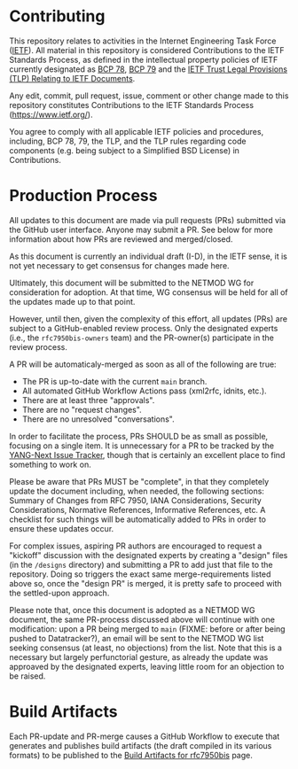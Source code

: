 # Contributing

This repository relates to activities in the Internet Engineering Task Force
([IETF](https://www.ietf.org/)). All material in this repository is considered
Contributions to the IETF Standards Process, as defined in the intellectual
property policies of IETF currently designated as
[BCP 78](https://www.rfc-editor.org/info/bcp78),
[BCP 79](https://www.rfc-editor.org/info/bcp79) and the
[IETF Trust Legal Provisions (TLP) Relating to IETF Documents](http://trustee.ietf.org/trust-legal-provisions.html).

Any edit, commit, pull request, issue, comment or other change made to this
repository constitutes Contributions to the IETF Standards Process
(https://www.ietf.org/).

You agree to comply with all applicable IETF policies and procedures, including,
BCP 78, 79, the TLP, and the TLP rules regarding code components (e.g. being
subject to a Simplified BSD License) in Contributions.


# Production Process

All updates to this document are made via pull requests (PRs)
submitted via the GitHub user interface.  Anyone may submit a
PR.  See below for more information about how PRs are reviewed
and merged/closed.

As this document is currently an individual draft (I-D), in
the IETF sense, it is not yet necessary to get consensus for
changes made here.

Ultimately, this document will be submitted to the NETMOD WG
for consideration for adoption.  At that time, WG consensus
will be held for all of the updates made up to that point.

However, until then, given the complexity of this effort,
all updates (PRs) are subject to a GitHub-enabled review
process.  Only the designated experts (i.e., the
`rfc7950bis-owners` team) and the PR-owner(s) participate
in the review process.

A PR will be automaticaly-merged as soon as all of the
following are true:
  - The PR is up-to-date with the current `main` branch.
  - All automated GitHub Workflow Actions pass (xml2rfc, idnits, etc.).
  - There are at least three "approvals".
  - There are no "request changes".
  - There are no unresolved "conversations".

In order to facilitate the process, PRs SHOULD be as small as possible,
focusing on a single item.  It is unnecessary for a PR to be tracked by
the [YANG-Next Issue Tracker](https://github.com/netmod-wg/yang-next/issues),
though that is certainly an excellent place to find something to work on.

Please be aware that PRs MUST be "complete", in that they completely
update the document including, when needed, the following sections:
Summary of Changes from RFC 7950, IANA Considerations, Security
Considerations, Normative References, Informative References, etc.
A checklist for such things will be automatically added to PRs in
order to ensure these updates occur.

For complex issues, aspiring PR authors are encouraged to request
a "kickoff" discussion with the designated experts by creating a
"design" files (in the `/designs` directory) and submitting a PR
to add just that file to the repository.  Doing so triggers the
exact same merge-requirements listed above so, once the "design PR"
is merged, it is pretty safe to proceed with the settled-upon
approach.

Please note that, once this document is adopted as a NETMOD WG document,
the same PR-process discussed above will continue with one modification:
upon a PR being merged to `main` (FIXME: before or after being pushed
to Datatracker?), an email will be sent to the NETMOD WG list seeking
consensus (at least, no objections) from the list.  Note that this
is a necessary but largely perfunctorial gesture, as already the
update was approaved by the designated experts, leaving little room
for an objection to be raised.

# Build Artifacts

Each PR-update and PR-merge causes a GitHub Workflow to execute that generates and
publishes build artifacts (the draft compiled in its various formats) to be published
to the [Build Artifacts for rfc7950bis](https://netmod-wg.github.io/rfc7950bis/) page.
